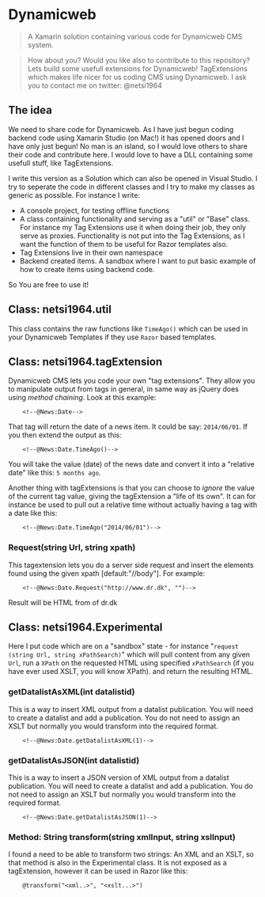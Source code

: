 # Dynamicweb
> A Xamarin solution containing various code for Dynamicweb CMS system.

> How about you? Would you like also to contribute to this repository?
> Lets build some usefull extensions for Dynamicweb! TagExtensions which makes life nicer for us coding CMS using Dynamicweb.
> I ask you to contact me on twitter: @netsi1964

## The idea
We need to share code for Dynamicweb. As I have just begun coding backend code using Xamarin Studio (on Mac!) it has opened doors and I have only just begun! No man is an island, so I would love others to share their code and contribute here. I would love to have a DLL containing some usefull stuff, like TagExtensions.

I write this version as a Solution which can also be opened in Visual Studio. I try to seperate the code in different classes and I try to make my classes as generic as possible. For instance I write:

*  A console project, for testing offline functions
*  A class containing functionality and serving as a "util" or "Base" class. For instance my Tag Extensions use it when doing their job, they only serve as proxies. Functionality is not put into the Tag Extensions, as I want the function of them to be useful for Razor templates also.
*  Tag Extensions live in their own namespace
*  Backend created items. A sandbox where I want to put basic example of how to create items using backend code.
  
So You are free to use it!

## Class: netsi1964.util
This class contains the raw functions like `TimeAgo()` which can be used in your Dynamicweb Templates if they use `Razor` based templates.

## Class: netsi1964.tagExtension
Dynamicweb CMS lets you code your own "tag extensions". They allow you to manipulate output from tags in general, in same way as jQuery does using *method chaining*. Look at this example:


```
	<!--@News:Date-->
```
That tag will return the date of a news item. It could be say: `2014/06/01`. If you then extend the output as this:

```
	<!--@News:Date.TimeAgo()-->
```
You will take the value (date) of the news date and convert it into a "relative date" like this:
`5 months ago`.

Another thing with tagExtensions is that you can choose to *ignore* the value of the current tag value, giving the tagExtension a "life of its own". It can for instance be used to pull out a relative time without actually having a tag with a date like this:

```
	<!--@News:Date.TimeAgo("2014/06/01")-->
```

### Request(string Url, string xpath)
This tagextension lets you do a server side request and insert the elements found using the given xpath [default:"//body"].
For example:

```
	<!--@News:Date.Request("http://www.dr.dk", "")-->
```

Result will be HTML from <body> of dr.dk

## Class: netsi1964.Experimental
Here I put code which are on a "sandbox" state - for instance "`request (string Url, string xPathSearch)`" which will pull content from any given `Url`, run a `XPath` on the requested HTML using specified `xPathSearch` (if you have ever used XSLT, you will know XPath). and return the resulting HTML.

### getDatalistAsXML(int datalistid)
This is a way to insert XML output from a datalist publication. You will need to create a datalist and add a publication.
You do not need to assign an XSLT but normally you would transform into the required format.

```
	<!--@News:Date.getDatalistAsXML(1)-->
```

### getDatalistAsJSON(int datalistid)
This is a way to insert a JSON version of XML output from a datalist publication. You will need to create a datalist and add a publication. You do not need to assign an XSLT but normally you would transform into the required format.

```
	<!--@News:Date.getDatalistAsJSON(1)-->
```

### Method: String transform(string xmlInput, string xslInput)
I found a need to be able to transform two strings: An XML and an XSLT, so that method is also in the Experimental class.
It is not exposed as a tagExtension, however it can be used in Razor like this:

```
	@transform("<xml..>", "<xslt...>")
```
